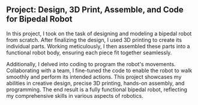 ## Project: Design, 3D Print, Assemble, and Code for Bipedal Robot

In this project, I took on the task of designing and modeling a bipedal robot from scratch. After finalizing the design, I used 3D printing to create its individual parts. Working meticulously, I then assembled these parts into a functional robot body, ensuring each piece fit together seamlessly.

Additionally, I delved into coding to program the robot's movements. Collaborating with a team, I fine-tuned the code to enable the robot to walk smoothly and perform its intended actions. This project showcases my abilities in creative design, precise 3D printing, hands-on assembly, and programming. The end result is a fully functional bipedal robot, reflecting my comprehensive skills in various aspects of robotics.

